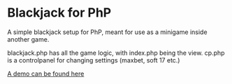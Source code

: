 # Blackjack for PhP

A simple blackjack setup for PhP, meant for use as a minigame inside another game.

blackjack.php has all the game logic, with index.php being the view.
cp.php is a controlpanel for changing settings (maxbet, soft 17 etc.)

[A demo can be found here](http://teamboe.com/BlackjackPhp/)
